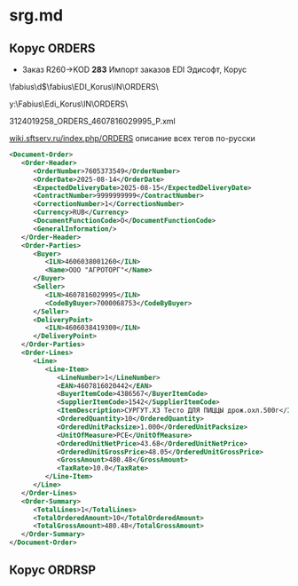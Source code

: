 # srg.md

## Корус ORDERS

* Заказ R260->KOD **283** Импорт заказов EDI Эдисофт, Корус

\\fabius\d$\fabius\EDI_Korus\IN\ORDERS\

y:\Fabius\Edi_Korus\IN\ORDERS\

3124019258_ORDERS_4607816029995_P.xml

[wiki.sftserv.ru/index.php/ORDERS](https://wiki.sftserv.ru/index.php/ORDERS) описание всех тегов по-русски

```xml
<Document-Order>
   <Order-Header>
      <OrderNumber>7605373549</OrderNumber>
      <OrderDate>2025-08-14</OrderDate>
      <ExpectedDeliveryDate>2025-08-15</ExpectedDeliveryDate>
      <ContractNumber>9999999999</ContractNumber>
      <CorrectionNumber>1</CorrectionNumber>
      <Currency>RUB</Currency>
      <DocumentFunctionCode>O</DocumentFunctionCode>
      <GeneralInformation/>
   </Order-Header>
   <Order-Parties>
      <Buyer>
         <ILN>4606038001260</ILN>
         <Name>ООО "АГРОТОРГ"</Name>
      </Buyer>
      <Seller>
         <ILN>4607816029995</ILN>
         <CodeByBuyer>7000068753</CodeByBuyer>
      </Seller>
      <DeliveryPoint>
         <ILN>4606038419300</ILN>
      </DeliveryPoint>
   </Order-Parties>
   <Order-Lines>
      <Line>
         <Line-Item>
            <LineNumber>1</LineNumber>
            <EAN>4607816020442</EAN>
            <BuyerItemCode>4386567</BuyerItemCode>
            <SupplierItemCode>1542</SupplierItemCode>
            <ItemDescription>СУРГУТ.ХЗ Тесто ДЛЯ ПИЦЦЫ дрож.охл.500г</ItemDescription>
            <OrderedQuantity>10</OrderedQuantity>
            <OrderedUnitPacksize>1.000</OrderedUnitPacksize>
            <UnitOfMeasure>PCE</UnitOfMeasure>
            <OrderedUnitNetPrice>43.68</OrderedUnitNetPrice>
            <OrderedUnitGrossPrice>48.05</OrderedUnitGrossPrice>
            <GrossAmount>480.48</GrossAmount>
            <TaxRate>10.0</TaxRate>
         </Line-Item>
      </Line>
   </Order-Lines>
   <Order-Summary>
      <TotalLines>1</TotalLines>
      <TotalOrderedAmount>10</TotalOrderedAmount>
      <TotalGrossAmount>480.48</TotalGrossAmount>
   </Order-Summary>
</Document-Order>
```

## Корус ORDRSP